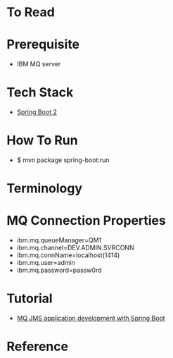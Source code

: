# To Read

# Prerequisite
* IBM MQ server

# Tech Stack
* [Spring Boot 2](https://spring.io/projects/spring-boot)

# How To Run
* $ mvn package spring-boot:run

# Terminology

# MQ Connection Properties
* ibm.mq.queueManager=QM1
* ibm.mq.channel=DEV.ADMIN.SVRCONN
* ibm.mq.connName=localhost(1414)
* ibm.mq.user=admin
* ibm.mq.password=passw0rd

# Tutorial
* [MQ JMS application development with Spring Boot](https://developer.ibm.com/tutorials/mq-jms-application-development-with-spring-boot/)


# Reference
